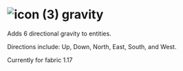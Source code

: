 # ![icon (3)](https://user-images.githubusercontent.com/56317194/121268487-b0f43f00-c883-11eb-8f19-b218d46dfd50.png) gravity 
 
Adds 6 directional gravity to entities. 

Directions include: Up, Down, North, East, South, and West.

Currently for fabric 1.17
